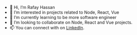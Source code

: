 - 👋 Hi, I’m Rafay Hassan
- 👀 I’m interested in projects related to Node, React, Vue 
- 🌱 I’m currently learning to be more software engineer
- 💞️ I’m looking to collaborate on Node, React and Vue projects.
- 📫 You can connect with on [LinkedIn](https://www.linkedin.com/in/rafay-hassan/).

<!---
hassanrafay/hassanrafay is a ✨ special ✨ repository because its `README.md` (this file) appears on your GitHub profile.
You can click the Preview link to take a look at your changes.
--->
